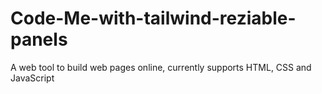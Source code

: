 # Code-Me-with-tailwind-reziable-panels
A web tool to build web pages online, currently supports HTML, CSS and JavaScript
 
